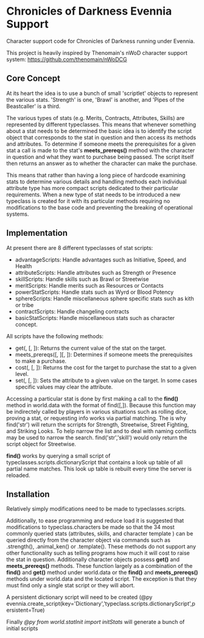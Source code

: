 # Chronicles of Darkness Evennia Support
Character support code for Chronicles of Darkness running under Evennia.

This project is heavily inspired by Thenomain's nWoD character support system:
https://github.com/thenomain/nWoDCG

## Core Concept

At its heart the idea is to use a bunch of small 'scriptlet' objects to represent the various stats. 'Strength' is one, 'Brawl' is another, and 'Pipes of the Beastcaller' is a third.

The various types of stats (e.g. Merits, Contracts, Attributes, Skills) are represented by different typeclasses. This means that whenever something about a stat needs to be determined the basic idea is to identify the script object that corresponds to the stat in question and then access its methods and attributes. To determine if someone meets the prerequisites for a given stat a call is made to the stat's **meets_prereqs()** method with the character in question and what they want to purchase being passed. The script itself then returns an answer as to whether the character can make the purchase.

This means that rather than having a long piece of hardcode examining stats to determine various details and handling methods each individual attribute type has more compact scripts dedicated to their particular requirements. When a new type of stat needs to be introduced a new typeclass is created for it with its particular methods requiring no modifications to the base code and preventing the breaking of operational systems.

## Implementation

At present there are 8 different typeclasses of stat scripts:

* advantageScripts: Handle advantages such as Initiative, Speed, and Health
* attributeScripts: Handle attributes such as Strength or Presence
* skillScripts: Handle skills such as Brawl or Streetwise
* meritScripts: Handle merits such as Resources or Contacts
* powerStatScripts: Handle stats such as Wyrd or Blood Potency
* sphereScripts: Handle miscellaneous sphere specific stats such as kith or tribe
* contractScripts: Handle changeling contracts
* basicStatScripts: Handle miscellaneous stats such as character concept.

All scripts have the following methods:

* get(<target>, <entry>[, <subentry>]): Returns the current value of the stat on the target.
* meets_prereqs(<target>[, <value>][, <subentry>]): Determines if someone meets the prerequisites to make a purchase.
* cost(<target>, <value>[, <subentry>]): Returns the cost for the target to purchase the stat to a given level.
* set(<target>, <value>[, <subentry>]): Sets the attribute to a given value on the target. In some cases specific values may clear the attribute.

Accessing a particular stat is done by first making a call to the **find()** method in world.data with the format of find(<entry>[,<statclass>]). Because this function may be indirectely called by players in various situations such as rolling dice, proving a stat, or requesting info <entry> works via partial matching. The is why find('str') will return the scrripts for Strength, Streetwise, Street Fighting, and Striking Looks. To help narrow the list and to deal with naming conflicts <statclass> may be used to narrow the search. find('str','skill') would only return the script object for Streetwise.

**find()** works by querying a small script of typeclasses.scripts.dictionaryScript that contains a look up table of all partial name matches. This look up table is rebuilt every time the server is reloaded.

## Installation ##

Relatively simply modifications need to be made to typeclasses.scripts. 

Additionally, to ease programming and reduce load it is suggested that modifications to typeclass.characters be made so that the 34 most commonly queried stats (attributes, skills, and character template ) can be queried directly from the character object via commands such as <target>.strength(), <target>.animal_ken() or <target>.template(). These methods do not support any other functionality such as telling programs how much it will cost to raise the stat in question. Additionally character objects possess **get()** and **meets_prereqs()** methods. These function largely as a combination of the **find()** and **get()** method under world.data or the **find()** and **meets_prereqs()** methods under world.data and the located script. The exception is that they must find only a single stat script or they will abort.

A persistent dictionary script will need to be created (@py evennia.create_script(key='Dictionary','typeclass.scripts.dictionaryScript',persistent=True)

Finally _@py from world.statInit import initStats_ will generate a bunch of initial scripts
